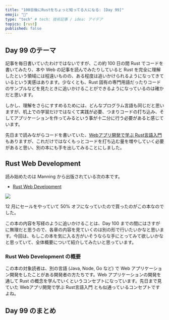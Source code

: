 ```yaml
---
title: "100日後にRustをちょっと知ってる人になる: [Day 99]"
emoji: "🦀"
type: "tech" # tech: 技術記事 / idea: アイデア
topics: [rust]
published: false
---
```

## Day 99 のテーマ

記事を毎日書いていたわけではないですが、この約 100 日の間 Rust でコードを書いてみたり、本や Web の記事を読んでみたりしていると Rust を完全に理解したという領域には程遠いものの、ある程度は追いかけられるようになってきているという実感はあります。少なくとも、Rust 固有の専門用語だったりコードのサンプルなどを見たときに追いかけることができるようになっているのは確かだと思います。

しかし、理解をさらにすすめるためには、どんなプログラム言語も同じだと思いますが、机上での学習だけではなくて実践が必要、つまりコードの打ち込み、そしてアプリケーションを作ってみるという事が十二分に行う必要があると感じています。

先日まで読みながらコードを書いていた、[Webアプリ開発で学ぶ Rust言語入門](https://www.shuwasystem.co.jp/book/9784798067315.html)もありますが、これだけではなくもっとコードを打ち込む量を増やしていく必要があると思い、別の本にも手を出してみることにしました。

## Rust Web Development

読み始めたのは Manning から出版されている次の本です。

- [Rust Web Development](https://www.manning.com/books/rust-web-development)

![](https://storage.googleapis.com/zenn-user-upload/0f79db71a2cc-20230112.png)

12 月にセールをやっていて 50% オフになっていたので買ったのがこの本なのでした。

この本の内容を写経のように追いかけることは、Day 100 までの間にはさすがに無理だと思うので、各章の内容を見ていくのは別の形で行いたいかなと思います。今回は、もしこの本を気に入る方がいそうならな手にとってみて欲しいかなと思っていて、全体概要について紹介してみたいと思っています。

### Rust Web Development の概要

この本の対象読者は、別の言語 (Java, Node, Go など) で Web アプリケーション開発をしたことがある開発者の方たちです。Web アプリケーションの開発を通して Rust の概念を学んでいくというコンセプトになっています。先日まで見ていた Webアプリ開発で学ぶ Rust言語入門 とも似通っているコンセプトですよね。



## Day 99 のまとめ
